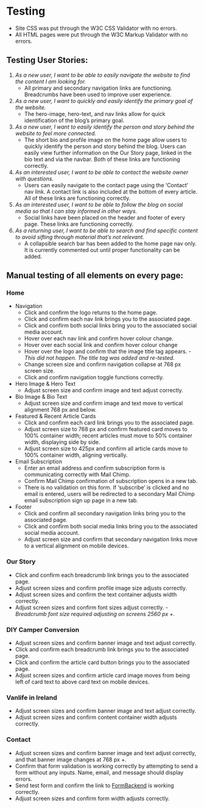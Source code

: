 # Testing
- Site CSS was put through the W3C CSS Validator with no errors. 
- All HTML pages were put through the W3C Markup Validator with no errors.

## Testing User Stories:
1. *As a new user, I want to be able to easily navigate the website to find the content I am looking for.*
    - All primary and secondary navigation links are functioning. Breadcrumbs have been used to improve user experience.
2. *As a new user, I want to quickly and easily identify the primary goal of the website.*
    - The hero-image, hero-text, and nav links allow for quick identification of the blog’s primary goal.
3. *As a new user, I want to easily identify the person and story behind the website to feel more connected.*
    - The short bio and profile image on the home page allow users to quickly identify the person and story behind the blog. Users can easily view further information on the Our Story page, linked in the bio text and via the navbar. Both of these links are functioning correctly.
4. *As an interested user, I want to be able to contact the website owner with questions.*
    - Users can easily navigate to the contact page using the ‘Contact’ nav link. A contact link is also included at the bottom of every article. All of these links are functioning correctly.
5. *As an interested user, I want to be able to follow the blog on social media so that I can stay informed in other ways.*
    -  Social links have been placed on the header and footer of every page. These links are functioning correctly.
6. *As a returning user, I want to be able to search and find specific content to avoid sifting through material that’s not relevant.*
    - A collapsible search bar has been added to the home page nav only. It is currently commented out until proper functionality can be added.

## Manual testing of all elements on every page:

### Home 
- Navigation 
    - Click and confirm the logo returns to the home page.
    - Click and confirm each nav link brings you to the associated page.
    - Click and confirm both social links bring you to the associated social media account.
    - Hover over each nav link and confirm hover colour change.
    - Hover over each social link and confirm hover colour change
    - Hover over the logo and confirm that the image title tag appears. - *This did not happen. The title tag was added and re-tested.*
    - Change screen size and confirm navigation collapse at 768 px screen size.
    - Click and confirm navigation toggle functions correctly.
- Hero Image & Hero Text
    - Adjust screen size and confirm image and text adjust correctly.
- Bio Image & Bio Text
    - Adjust screen size and confirm image and text move to vertical alignment 768 px and below.
- Featured & Recent Article Cards
    - Click and confirm each card link brings you to the associated page.
    - Adjust screen size to 768 px and confirm featured card moves to 100% container width; recent articles must move to 50% container width, displaying side by side.
    - Adjust screen size to 425px and confirm all article cards move to 100% container width, aligning vertically.
- Email Subscription
    - Enter an email address and confirm subscription form is communicating correctly with Mail Chimp. 
    - Confirm Mail Chimp confirmation of subscription opens in a new tab.
    - There is no validation on this form. If ‘subscribe’ is clicked and no email is entered, users will be redirected to a secondary Mail Chimp email subscription sign up page in a new tab.
- Footer 
    - Click and confirm all secondary navigation links bring you to the associated page.
    - Click and confirm both social media links bring you to the associated social media account.
    - Adjust screen size and confirm that secondary navigation links move to a vertical alignment on mobile devices.

### Our Story 
- Click and confirm each breadcrumb link brings you to the associated page.
- Adjust screen sizes and confirm profile image size adjusts correctly.
- Adjust screen sizes and confirm the text container adjusts width correctly.
- Adjust screen sizes and confirm font sizes adjust correctly. - *Breadcrumb font size required adjusting on screens 2560 px +.*

### DIY Camper Conversion 
- Adjust screen sizes and confirm banner image and text adjust correctly.
- Click and confirm each breadcrumb link brings you to the associated page.
- Click and confirm the article card button brings you to the associated page.
- Adjust screen sizes and confirm article card image moves from being left of card text to above card text on mobile devices.

### Vanlife in Ireland
-  Adjust screen sizes and confirm banner image and text adjust correctly.
-  Adjust screen sizes and confirm content container width adjusts correctly.

### Contact
- Adjust screen sizes and confirm banner image and text adjust correctly, and that banner image changes at 768 px +.
- Confirm that form validation is working correctly by attempting to send a form without any inputs. Name, email, and message should display errors.
- Send test form and confirm the link to [FormBackend](https://www.formbackend.com/) is working correctly.
- Adjust screen sizes and confirm form width adjusts correctly.